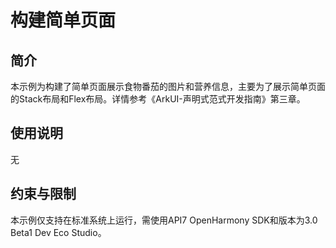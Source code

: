 # 构建简单页面
## 简介
本示例为构建了简单页面展示食物番茄的图片和营养信息，主要为了展示简单页面的Stack布局和Flex布局。详情参考《ArkUI-声明式范式开发指南》第三章。
## 使用说明
无

## 约束与限制
本示例仅支持在标准系统上运行，需使用API7 OpenHarmony SDK和版本为3.0 Beta1 Dev Eco Studio。